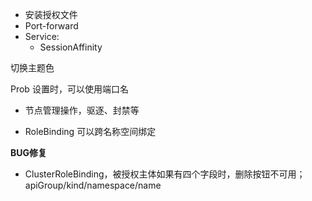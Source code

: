 * 安装授权文件
* Port-forward
* Service:
  * SessionAffinity


切换主题色

Prob 设置时，可以使用端口名
* 节点管理操作，驱逐、封禁等


* RoleBinding 可以跨名称空间绑定


**BUG修复**

* ClusterRoleBinding，被授权主体如果有四个字段时，删除按钮不可用；apiGroup/kind/namespace/name
